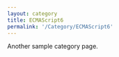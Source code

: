 ```yaml
---
layout: category
title: ECMAScript6
permalink: '/Category/ECMAScript6'
---
```


Another sample category page.
 